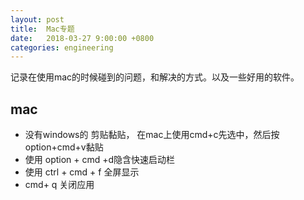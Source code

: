 ```yaml
---
layout: post
title:  Mac专题
date:   2018-03-27 9:00:00 +0800
categories: engineering
---
```

记录在使用mac的时候碰到的问题，和解决的方式。以及一些好用的软件。
## mac
- 没有windows的 剪贴黏贴， 在mac上使用cmd+c先选中，然后按 option+cmd+v黏贴
- 使用 option + cmd +d隐含快速启动栏
- 使用 ctrl + cmd + f 全屏显示
- cmd+ q 关闭应用
